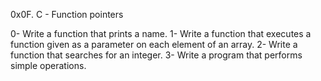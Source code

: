 0x0F. C - Function pointers

0- Write a function that prints a name.
1- Write a function that executes a function given as a parameter on each element of an array.
2- Write a function that searches for an integer.
3- Write a program that performs simple operations.
